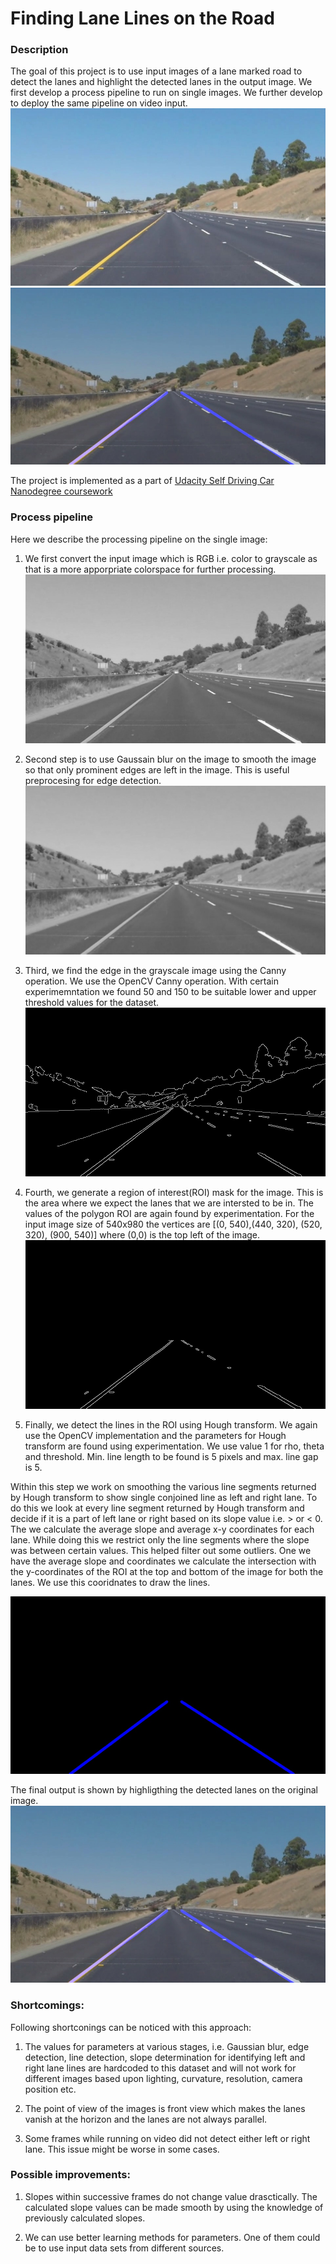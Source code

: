 # **Finding Lane Lines on the Road** 

[//]: # (Image References)

[image1]: ./test_output_images/input.jpg "Sample Input Image"
[image2]: ./test_output_images/output.jpg "Sample Output Image"
[image3]: ./test_output_images/grayscale.jpg "Output of grayscale conversion"
[image4]: ./test_output_images/blur.jpg "Output of Gaussian blur"
[image5]: ./test_output_images/edge.jpg "Output of Canny Edge Detection"
[image6]: ./test_output_images/ROI.jpg "Output of ROI"
[image7]: ./test_output_images/lines.jpg "Output of Hough Line Detection"






### Description

The goal of this project is to use input images of a lane marked road to detect the lanes and highlight the detected lanes in the output image. We first develop a process pipeline to run on single images. We further develop to deploy the same pipeline on video input.
![alt text][image1]
![alt text][image2]


The project is implemented as a part of [Udacity Self Driving Car Nanodegree coursework](https://www.udacity.com/course/self-driving-car-engineer-nanodegree--nd013)



### Process pipeline

Here we describe the processing pipeline on the single image:
1. We first convert the input image which is RGB i.e. color to grayscale as that is a more apporpriate colorspace for further processing.
![alt text][image3]



2. Second step is to use Gaussain blur on the image to smooth the image so that only prominent edges are left in the image. This is useful preprocesing for edge detection.
![alt text][image4]

3. Third, we find the edge in the grayscale image using the Canny operation. We use the OpenCV Canny operation. With certain experimemntation we found 50 and 150 to be suitable lower and upper threshold values for the dataset.
![alt text][image5]

4. Fourth, we generate a region of interest(ROI) mask for the image. This is the area where we expect the lanes that we are intersted to be in. The values of the polygon ROI are again found by experimentation. For the input image size of 540x980 the vertices are [(0, 540),(440, 320), (520, 320), (900, 540)] where (0,0) is the top left of the image.
![alt text][image6]

5. Finally, we detect the lines in the ROI using Hough transform. We again use the OpenCV implementation and the parameters for Hough transform are found using experimentation. We use value 1 for rho, theta and threshold. Min. line length to be found is 5 pixels and max. line gap is 5.

 Within this step we work on smoothing the various line segments returned by Hough transform to show single conjoined line as left and right lane. To do this we look at every line segment returned by Hough transform and decide if it is a part of left lane or right based on its slope value i.e. > or < 0. The we calculate the average slope and average x-y coordinates for each lane. While doing this we restrict only the line segments where the slope was between certain values. This helped filter out some outliers. One we have the average slope and coordinates we calculate the intersection with the y-coordinates of the ROI at the top and bottom of the image for both the lanes. We use this cooridnates to draw the lines.

![alt text][image7]

The final output is shown by highligthing the detected lanes on the original image.
![alt text][image2]




### Shortcomings:
Following shortconings can be noticed with this approach:
1. The values for parameters at various stages, i.e. Gaussian blur, edge detection, line detection, slope determination for identifying left and right lane lines are hardcoded to this dataset and will not work for different images based upon lighting, curvature, resolution, camera position etc.

2. The point of view of the images is front view which makes the lanes vanish at the horizon and the lanes are not always parallel.

3. Some frames while running on video did not detect either left or right lane. This issue might be worse in some cases. 

### Possible improvements:
1.  Slopes within successive frames do not change value drasctically. The calculated slope values can be made smooth by using the knowledge of previously calculated slopes.

2. We can use better learning methods for parameters. One of them could be to use input data sets from different sources.